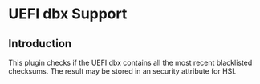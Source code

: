 UEFI dbx Support
================

Introduction
------------

This plugin checks if the UEFI dbx contains all the most recent blacklisted
checksums. The result may be stored in an security attribute for HSI.
